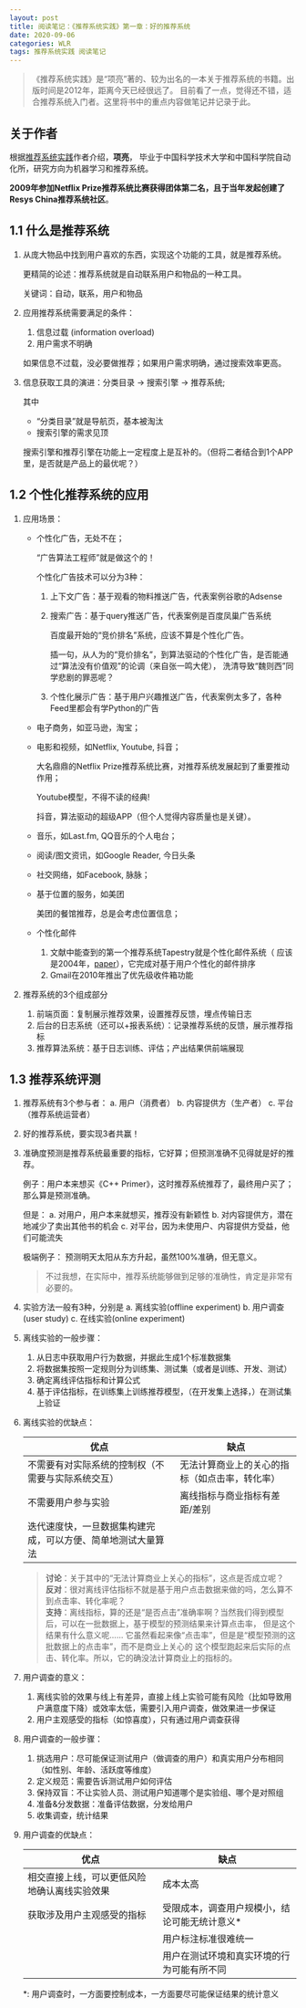 ```yaml
---
layout: post
title: 阅读笔记：《推荐系统实践》第一章：好的推荐系统
date: 2020-09-06
categories: WLR
tags: 推荐系统实践 阅读笔记
---
```

> 《推荐系统实践》是“项亮”著的、较为出名的一本关于推荐系统的书籍。出版时间是2012年，距离今天已经很远了。
目前看了一点，觉得还不错，适合推荐系统入门者。这里将书中的重点内容做笔记并记录于此。

## 关于作者

根据[推荐系统实践](https://book.douban.com/subject/10769749//)作者介绍，**项亮**，
毕业于中国科学技术大学和中国科学院自动化所，研究方向为机器学习和推荐系统。

**2009年参加Netflix Prize推荐系统比赛获得团体第二名，且于当年发起创建了Resys China推荐系统社区**。


## 1.1 什么是推荐系统

1. 从庞大物品中找到用户喜欢的东西，实现这个功能的工具，就是推荐系统。

    更精简的论述：推荐系统就是自动联系用户和物品的一种工具。

    关键词：自动，联系，用户和物品

2. 应用推荐系统需要满足的条件：

    1. 信息过载 (information overload)
    2. 用户需求不明确

    如果信息不过载，没必要做推荐；如果用户需求明确，通过搜索效率更高。

3. 信息获取工具的演进：分类目录 $\rightarrow$ 搜索引擎 $\rightarrow$ 推荐系统;

    其中

    - “分类目录”就是导航页，基本被淘汰
    - 搜索引擎的需求见顶

    搜索引擎和推荐引擎在功能上一定程度上是互补的。（但将二者结合到1个APP里，是否就是产品上的最优呢？）

## 1.2 个性化推荐系统的应用

1. 应用场景：

    - 个性化广告，无处不在；
        
        “广告算法工程师”就是做这个的！

        个性化广告技术可以分为3种：

        1. 上下文广告：基于观看的物料推送广告，代表案例谷歌的Adsense
        2. 搜索广告：基于query推送广告，代表案例是百度凤巢广告系统

            百度最开始的“竞价排名”系统，应该不算是个性化广告。
            
            插一句，从人为的“竞价排名”，到算法驱动的个性化广告，是否能通过“算法没有价值观”的论调（来自张一鸣大佬），
            洗清导致“魏则西”同学悲剧的罪恶呢？

        3. 个性化展示广告：基于用户兴趣推送广告，代表案例太多了，各种Feed里都会有学Python的广告
    
    - 电子商务，如亚马逊，淘宝；
    - 电影和视频，如Netflix, Youtube, 抖音；

        大名鼎鼎的Netflix Prize推荐系统比赛，对推荐系统发展起到了重要推动作用；

        Youtube模型，不得不读的经典!

        抖音，算法驱动的超级APP（但个人觉得内容质量也是关键）。

    - 音乐，如Last.fm, QQ音乐的个人电台；
    - 阅读/图文资讯，如Google Reader, 今日头条
    - 社交网络，如Facebook, 脉脉；
    - 基于位置的服务，如美团

        美团的餐馆推荐，总是会考虑位置信息；

    - 个性化邮件

        1. 文献中能查到的第一个推荐系统Tapestry就是个性化邮件系统（
            应该是2004年，[paper](http://courses.ischool.utexas.edu/Turnbull_Don/2004/spring/i385q-dt/readings/McDonald_Ackerman-2000-Expert.pdf)），它完成对基于用户个性化的邮件排序
        2. Gmail在2010年推出了优先级收件箱功能

2. 推荐系统的3个组成部分

    1. 前端页面：复制展示推荐效果，设置推荐反馈，埋点传输日志
    2. 后台的日志系统（还可以+报表系统）：记录推荐系统的反馈，展示推荐指标
    3. 推荐算法系统：基于日志训练、评估；产出结果供前端展现

## 1.3 推荐系统评测

1. 推荐系统有3个参与者： a. 用户（消费者） b. 内容提供方（生产者） c. 平台（推荐系统运营者）
2. 好的推荐系统，要实现3者共赢！
3. 准确度预测是推荐系统最重要的指标，它好算；但预测准确不见得就是好的推荐。

    例子：用户本来想买《C++ Primer》，这时推荐系统推荐了，最终用户买了；那么算是预测准确。

    但是： a. 对用户，用户本来就想买，推荐没有新颖性 b. 对内容提供方，潜在地减少了卖出其他书的机会 
    c. 对平台，因为未使用户、内容提供方受益，他们可能流失

    极端例子： 预测明天太阳从东方升起，虽然100%准确，但无意义。

    > 不过我想，在实际中，推荐系统能够做到足够的准确性，肯定是非常有必要的。

4. 实验方法一般有3种，分别是 a. 离线实验(offline experiment) b. 用户调查(user study) c. 在线实验(online experiment)
5. 离线实验的一般步骤：

    1. 从日志中获取用户行为数据，并据此生成1个标准数据集
    2. 将数据集按照一定规则分为训练集、测试集（或者是训练、开发、测试）
    3. 确定离线评估指标和计算公式
    4. 基于评估指标，在训练集上训练推荐模型，（在开发集上选择，）在测试集上验证

6. 离线实验的优缺点：

    | 优点                                               |                        缺点              |
    |---------------------------------------------------|-----------------------------------------|
    | 不需要有对实际系统的控制权（不需要与实际系统交互）         | 无法计算商业上的关心的指标（如点击率，转化率） |
    | 不需要用户参与实验                                    | 离线指标与商业指标有差距/差别               |
    | 迭代速度快，一旦数据集构建完成，可以方便、简单地测试大量算法 |                                        |

    > **讨论**：关于其中的“无法计算商业上关心的指标”，这点是否成立呢？  
    **反对**：很对离线评估指标不就是基于用户点击数据来做的吗，怎么算不到点击率、转化率呢？  
    **支持**：离线指标，算的还是“是否点击”准确率啊？当然我们得到模型后，可以在一批数据上，基于模型的预测结果来计算点击率，
    但是这个结果有什么意义呢…… 它虽然看起来像“点击率”，但是是“模型预测的这批数据上的点击率”，而不是商业上关心的
    这个模型跑起来后实际的点击、转化率。所以，它的确没法计算商业上的指标的。

7. 用户调查的意义：

    1. 离线实验的效果与线上有差异，直接上线上实验可能有风险（比如导致用户满意度下降）或效率太低，需要引入用户调查，做效果进一步保证
    2. 用户主观感受的指标（如惊喜度），只有通过用户调查获得

8. 用户调查的一般步骤：

    1. 挑选用户：尽可能保证测试用户（做调查的用户）和真实用户分布相同（如性别、年龄、活跃度等维度）
    2. 定义规范：需要告诉测试用户如何评估
    3. 保持双盲：不让实验人员、测试用户知道哪个是实验组、哪个是对照组
    4. 准备&分发数据：准备评估数据，分发给用户
    5. 收集调查，统计结果

9. 用户调查的优缺点：

    | 优点                      |               缺点                    |
    |---------------------------------------|---------------------------------------|
    | 相交直接上线，可以更低风险地确认离线实验效果 | 成本太高                               |
    | 获取涉及用户主观感受的指标                | 受限成本，调查用户规模小，结论可能无统计意义*  |
    |                                       | 用户标注标准很难统一                      |
    |                                       | 用户在测试环境和真实环境的行为可能有所不同    |

    \*: 用户调查时，一方面要控制成本，一方面要尽可能保证结果的统计意义